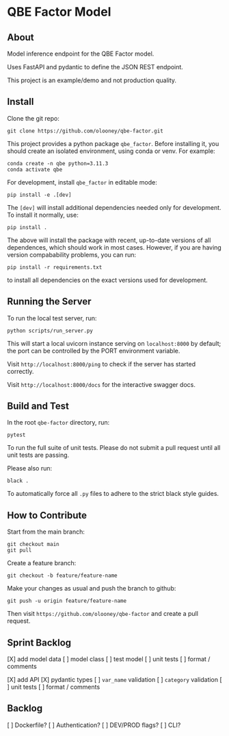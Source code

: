 QBE Factor Model
================

About
-----

Model inference endpoint for the QBE Factor model. 

Uses FastAPI and pydantic to define the JSON REST endpoint.

This project is an example/demo and not production quality.


Install
-------

Clone the git repo:

    git clone https://github.com/olooney/qbe-factor.git

This project provides a python package `qbe_factor`. Before installing it,
you should create an isolated environment, using conda or venv. For example:

    conda create -n qbe python=3.11.3
    conda activate qbe

For development, install `qbe_factor` in editable mode:

    pip install -e .[dev]

The `[dev]` will install additional dependencies needed only for development.
To install it normally, use:

    pip install .

The above will install the package with recent, up-to-date versions of all
dependences, which should work in most cases. However, if you are having
version compabability problems, you can run:

    pip install -r requirements.txt

to install all dependencies on the exact versions used for development.


Running the Server
------------------

To run the local test server, run:

    python scripts/run_server.py

This will start a local uvicorn instance serving on `localhost:8000` by
default; the port can be controlled by the PORT environment variable.

Visit `http://localhost:8000/ping` to check if the server has started
correctly.

Visit `http://localhost:8000/docs` for the interactive swagger docs.


Build and Test
--------------

In the root `qbe-factor` directory, run:
    
    pytest

To run the full suite of unit tests. Please do not submit a pull request
until all unit tests are passing.

Please also run:

    black .

To automatically force all `.py` files to adhere to the strict black style
guides.

How to Contribute
-----------------

Start from the main branch:

    git checkout main
    git pull

Create a feature branch:

    git checkout -b feature/feature-name

Make your changes as usual and push the branch to github:

    git push -u origin feature/feature-name

Then visit `https://github.com/olooney/qbe-factor` and create a pull request.


Sprint Backlog
--------------

[X] add model data
[ ] model class
[ ] test model
[ ] unit tests
[ ] format / comments

[X] add API
[X] pydantic types
[ ] `var_name` validation
[ ] `category` validation
[ ] unit tests
[ ] format / comments


Backlog
-------

[ ] Dockerfile?
[ ] Authentication?
[ ] DEV/PROD flags?
[ ] CLI?
